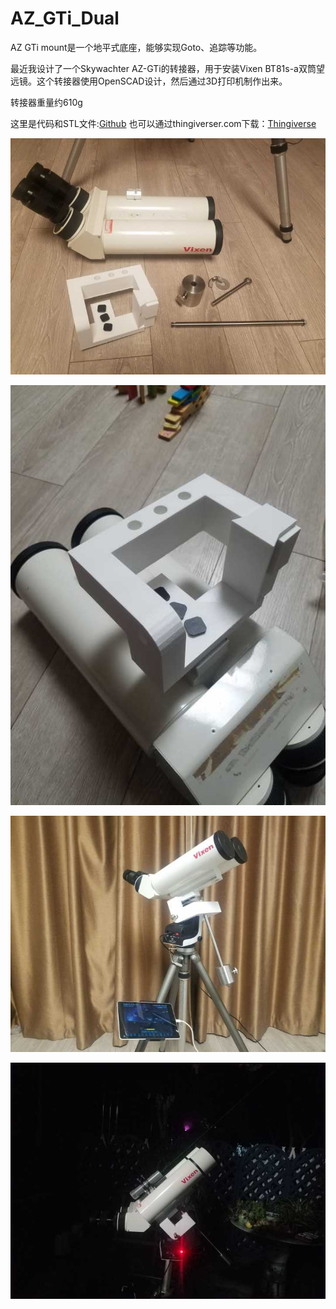 # AZ_GTi_Dual
AZ GTi mount是一个地平式底座，能够实现Goto、追踪等功能。

最近我设计了一个Skywachter AZ-GTi的转接器，用于安装Vixen BT81s-a双筒望远镜。这个转接器使用OpenSCAD设计，然后通过3D打印机制作出来。

转接器重量约610g

这里是代码和STL文件:[Github](https://github.com/hongming/Skywatcher_AZ_GTi_Adapter)
也可以通过thingiverser.com下载：[Thingiverse](https://www.thingiverse.com/thing:3188717)

![avarta](/img/2.jpg)

![avarta](/img/1.jpg)

![avarta](/img/3.jpg)

![avarta](/img/4.jpg)

